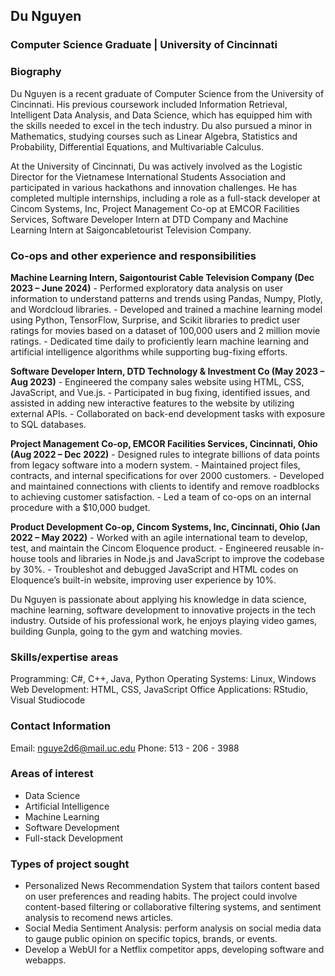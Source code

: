 
## Du Nguyen
### Computer Science Graduate | University of Cincinnati

### Biography

Du Nguyen is a recent graduate of Computer Science from the University of Cincinnati. His previous coursework included Information Retrieval, Intelligent Data Analysis, and Data Science, which has equipped him with the skills needed to excel in the tech industry. Du also pursued a minor in Mathematics, studying courses such as Linear Algebra, Statistics and Probability, Differential Equations, and Multivariable Calculus.

At the University of Cincinnati, Du was actively involved as the Logistic Director for the Vietnamese International Students Association and participated in various hackathons and innovation challenges. He has completed multiple internships, including a role as a full-stack developer at Cincom Systems, Inc, Project Management Co-op at EMCOR Facilities Services, Software Developer Intern at DTD Company and Machine Learning Intern at Saigoncabletourist Television Company. 

### Co-ops and other experience and responsibilities

**Machine Learning Intern, Saigontourist Cable Television Company (Dec 2023 – June 2024)**
    -   Performed exploratory data analysis on user information to understand patterns and trends using Pandas, Numpy, Plotly, and Wordcloud libraries.
    -   Developed and trained a machine learning model using Python, TensorFlow, Surprise, and Scikit libraries to predict user ratings for movies based on a dataset of 100,000 users and 2 million movie ratings.
    -   Dedicated time daily to proficiently learn machine learning and artificial intelligence algorithms while supporting bug-fixing efforts.

**Software Developer Intern, DTD Technology & Investment Co (May 2023 – Aug 2023)**
    -   Engineered the company sales website using HTML, CSS, JavaScript, and Vue.js.
    -   Participated in bug fixing, identified issues, and assisted in adding new interactive features to the website by utilizing external APIs.
    -   Collaborated on back-end development tasks with exposure to SQL databases.

**Project Management Co-op, EMCOR Facilities Services, Cincinnati, Ohio (Aug 2022 – Dec 2022)**
    -   Designed rules to integrate billions of data points from legacy software into a modern system.
    -   Maintained project files, contracts, and internal specifications for over 2000 customers.
    -   Developed and maintained connections with clients to identify and remove roadblocks to achieving customer satisfaction.
    -   Led a team of co-ops on an internal procedure with a $10,000 budget.
 
**Product Development Co-op, Cincom Systems, Inc, Cincinnati, Ohio (Jan 2022 – May 2022)**
    -   Worked with an agile international team to develop, test, and maintain the Cincom Eloquence product.
    -   Engineered reusable in-house tools and libraries in Node.js and JavaScript to improve the codebase by 30%.
    -   Troubleshot and debugged JavaScript and HTML codes on Eloquence’s built-in website, improving user experience by 10%.

Du Nguyen is passionate about applying his knowledge in data science, machine learning, software development to innovative projects in the tech industry. Outside of his professional work, he enjoys playing video games, building Gunpla, going to the gym and watching movies. 

### Skills/expertise areas
Programming: C#, C++, Java, Python
Operating Systems: Linux, Windows
Web Development: HTML, CSS, JavaScript
Office Applications: RStudio, Visual Studiocode 

### Contact Information
Email: nguye2d6@mail.uc.edu
Phone: 513 - 206 - 3988

### Areas of interest
- Data Science
- Artificial Intelligence
- Machine Learning
- Software Development
- Full-stack Development

### Types of project sought
- Personalized News Recommendation System that tailors content based on user preferences and reading habits. The project could involve content-based filtering or collaborative filtering systems, and sentiment analysis to recomend news articles. 
- Social Media Sentiment Analysis: perform analysis on social media data to gauge public opinion on specific topics, brands, or events. 
- Develop a WebUI for a Netflix competitor apps, developing software and webapps. 
